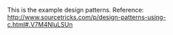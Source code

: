 This is the example design patterns.
Reference: http://www.sourcetricks.com/p/design-patterns-using-c.html#.V7M4NluLSUn
